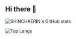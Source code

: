 ## Hi there 👋
![SHINCHAERIN's GitHub stats](https://github-readme-stats.vercel.app/api?username=shinchaerin79&show_icons=true&theme=transparent)

![Top Langs](https://github-readme-stats.vercel.app/api/top-langs/?username=shinchaerin79&layout=compact)
